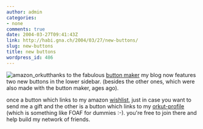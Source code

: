 ```yaml
---
author: admin
categories:
- none
comments: true
date: 2004-03-27T09:41:43Z
link: http://habi.gna.ch/2004/03/27/new-buttons/
slug: new-buttons
title: new buttons
wordpress_id: 486
---
```


![amazon_orkut](http://habi.gna.ch/blog/images/amazon_orkut.jpg)thanks to the fabulous [button maker](http://kalsey.com/tools/buttonmaker/) my blog now features two new buttons in the lower sidebar. (besides the other ones, which were also made with the button maker, ages ago).  

once a button which links to my amazon [wishlist](http://www.amazon.com/gp/registry/18WMBOFMWI1DN/103-9726152-0207816), just in case you want to send me a gift and the other is a button which links to my [orkut-profile](http://www.orkut.com/Profile.aspx?uid=2182690023788181193) (which is something like FOAF for dummies :-). you're free to join there and help build my network of friends.

